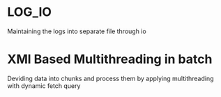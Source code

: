 # LOG_IO
Maintaining the logs into separate file through io
# XMl Based Multithreading in batch
Deviding data into chunks and process them by applying multithreading with dynamic fetch query
